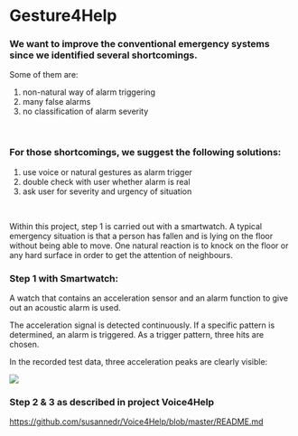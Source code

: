 # Gesture4Help

### We want to improve the conventional emergency systems since we identified several shortcomings.<br>
Some of them are:<br>
1. non-natural way of alarm triggering<br>
2. many false alarms<br>
3. no classification of alarm severity<br>
<br>

### For those shortcomings, we suggest the following solutions:<br>
1. use voice or natural gestures as alarm trigger<br>
2. double check with user whether alarm is real<br>
3. ask user for severity and urgency of situation<br>
<br>

Within this project, step 1 is carried out with a smartwatch. A typical emergency situation is that a person has fallen and is lying on the floor without being able to move. One natural reaction is to knock on the floor or any hard surface in order to get the attention of neighbours.

### Step 1 with Smartwatch:

A watch that contains an acceleration sensor and an alarm function to give out an acoustic alarm is used.<br>

The acceleration signal is detected continuously. If a specific pattern is determined, an alarm is triggered. As a trigger pattern, three hits are chosen.<br>

In the recorded test data, three acceleration peaks are clearly visible:<br>

![](https://cloud.githubusercontent.com/assets/22429096/18816645/47265ee8-834e-11e6-9ca5-68a34bece510.jpg)

### Step 2 & 3 as described in project Voice4Help

https://github.com/susannedr/Voice4Help/blob/master/README.md
